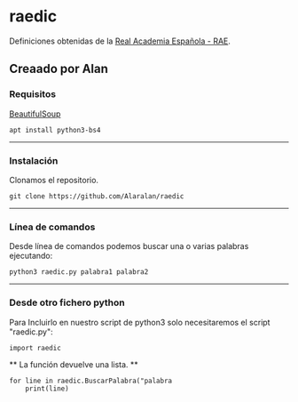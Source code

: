 # raedic
Definiciones obtenidas de la [Real Academia Española - RAE](https://dle.rae.es).

Creaado por Alan
---
### Requisitos
[BeautifulSoup](https://pypi.org/project/beautifulsoup4/)
```
apt install python3-bs4
```
---
### Instalación
Clonamos el repositorio.
```
git clone https://github.com/Alaralan/raedic
```

---
### Línea de comandos
Desde línea de comandos podemos buscar una o varias palabras ejecutando:
```python3
python3 raedic.py palabra1 palabra2
```

---
### Desde otro fichero python
Para Incluirlo en nuestro script de python3 solo necesitaremos el script "raedic.py":
```
import raedic
```

** La función devuelve una lista. **
```
for line in raedic.BuscarPalabra("palabra
	print(line)
```
